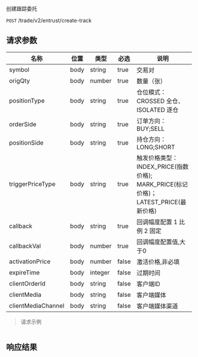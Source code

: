 创建跟踪委托

`POST` /trade/v2/entrust/create-track

## 请求参数

| 名称               | 位置 | 类型         | 必选  | 说明                                                         |
| ------------------ | ---- | ------------ | ----- | ------------------------------------------------------------ |
| symbol             | body | string  | true  | 交易对                                                       |
| origQty            | body | number  | true  | 数量（张）                                                   |
| positionType       | body | string  | true  | 仓位模式：CROSSED 全仓、ISOLATED 逐仓                        |
| orderSide          | body | string  | true  | 订单方向：BUY;SELL                                           |
| positionSide       | body | string  | true  | 持仓方向：LONG;SHORT                                         |
| triggerPriceType   | body | string  | true  | 触发价格类型：INDEX_PRICE(指数价格); MARK_PRICE(标记价格)；LATEST_PRICE(最新价格) |
| callback           | body | string  | true  | 回调幅度配置 1 比例 2 固定                                   |
| callbackVal        | body | number  | true  | 回调幅度配置值,大于0                                         |
| activationPrice    | body | number  | false | 激活价格,非必填                                              |
| expireTime         | body | integer | false | 过期时间                                                     |
| clientOrderId      | body | string  | false | 客户端ID                                                     |
| clientMedia        | body | string  | false | 客户端媒体                                                   |
| clientMediaChannel | body | string  | false | 客户端媒体渠道                                               |

> 请求示例

```shell

```

## 响应结果

```json

```

